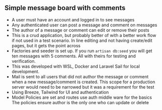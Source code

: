 ## Simple message board with comments

* A user must have an account and logged in to see messages
* Any authenticated user can post a message and comment on messages
* The author of a message or comment can edit or remove their posts
* This is a crud application, but probably better of with a better work flow if not used in a test scenario. In line editing and not having create/edit pages, but it gets the point across
* Factories and seeder is set up. If you run ```artisan db:seed``` you will get ten messages with 5 comments. All with theirs for testing and verification.
* This was developed with WSL, Docker and Laravel Sail for local development.
* Mail is sent to all users that did not author the message or comment when a new message/comment is created. This scope for a production server would need to be narrowed but it was a requirement for the test
* Using Breeze, Tailwind for UI and authentication
* Model Policies are set and routes use auth middle ware for the basics The policies ensure author is the only one who can update or delete

